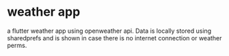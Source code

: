 # weather app
a flutter weather app using openweather api. Data is locally stored using sharedprefs and is shown in case there is no internet connection or weather perms.

